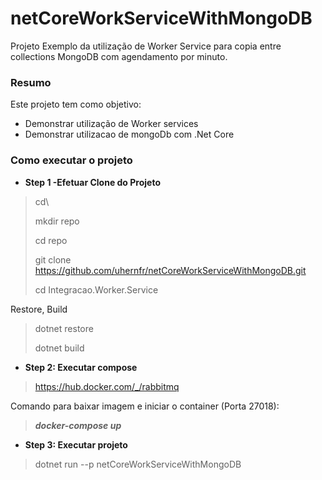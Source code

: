 # netCoreWorkServiceWithMongoDB
Projeto Exemplo da utilização de Worker Service para copia entre collections MongoDB com agendamento por minuto. 

### Resumo
Este projeto tem como objetivo:
- Demonstrar utilização de Worker services
- Demonstrar utilizacao de mongoDb com .Net Core

### Como executar o projeto

- **Step 1 -Efetuar Clone do Projeto**

>cd\
>
>mkdir repo
>
>cd repo
>
>git clone https://github.com/uhernfr/netCoreWorkServiceWithMongoDB.git
>
>cd Integracao.Worker.Service

Restore, Build
>dotnet restore
>
>dotnet build


- **Step 2: Executar compose**
> https://hub.docker.com/_/rabbitmq

Comando para baixar imagem e iniciar o container (Porta 27018):
>***docker-compose up***

- **Step 3: Executar projeto**
>dotnet run --p netCoreWorkServiceWithMongoDB

